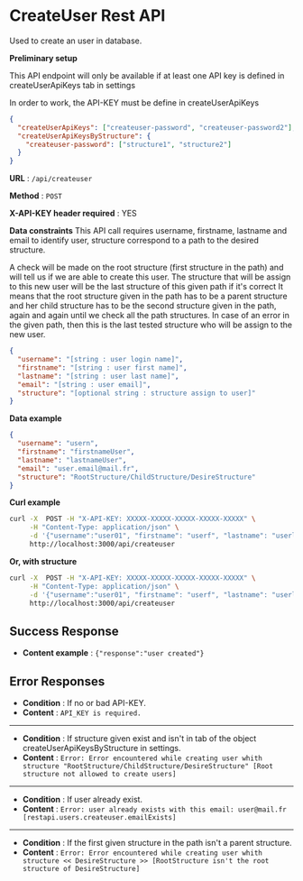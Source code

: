 # CreateUser Rest API

Used to create an user in database.

**Preliminary setup**

This API endpoint will only be available if at least one API key is defined in createUserApiKeys tab in settings

In order to work, the API-KEY must be define in createUserApiKeys

```json
{
  "createUserApiKeys": ["createuser-password", "createuser-password2"],
  "createUserApiKeysByStructure": {
    "createuser-password": ["structure1", "structure2"]
  }
}
```

**URL** : `/api/createuser`

**Method** : `POST`

**X-API-KEY header required** : YES

**Data constraints**
This API call requires username, firstname, lastname and email to identify user, structure correspond to a path to the desired structure.

A check will be made on the root structure (first structure in the path) and will tell us if we are able to create this user.
The structure that will be assign to this new user will be the last structure of this given path if it's correct
It means that the root structure given in the path has to be a parent structure and her child structure has to be the second structure given in the path, again and again until we check all the path structures. In case of an error in the given path, then this is the last tested structure who will be assign to the new user.

```json
{
  "username": "[string : user login name]",
  "firstname": "[string : user first name]",
  "lastname": "[string : user last name]",
  "email": "[string : user email]",
  "structure": "[optional string : structure assign to user]"
}
```

**Data example**

```json
{
  "username": "usern",
  "firstname": "firstnameUser",
  "lastname": "lastnameUser",
  "email": "user.email@mail.fr",
  "structure": "RootStructure/ChildStructure/DesireStructure"
}
```

**Curl example**

```bash
curl -X  POST -H "X-API-KEY: XXXXX-XXXXX-XXXXX-XXXXX-XXXXX" \
     -H "Content-Type: application/json" \
     -d '{"username":"user01", "firstname": "userf", "lastname": "userl", "email": "userf.userl@mail.fr" }' \
     http://localhost:3000/api/createuser
```

**Or, with structure**

```bash
curl -X  POST -H "X-API-KEY: XXXXX-XXXXX-XXXXX-XXXXX-XXXXX" \
     -H "Content-Type: application/json" \
     -d '{"username":"user01", "firstname": "userf", "lastname": "userl", "email": "userf.userl@mail.fr", "structure": "RootStructure/ChildStructure/DesireStructure" }' \
     http://localhost:3000/api/createuser
```

## Success Response

- **Content example** : `{"response":"user created"}`

## Error Responses

- **Condition** : If no or bad API-KEY.
- **Content** : `API_KEY is required.`

---

- **Condition** : If structure given exist and isn't in tab of the object createUserApiKeysByStructure in settings.
- **Content** : `Error: Error encountered while creating user whith structure "RootStructure/ChildStructure/DesireStructure" [Root structure not allowed to create users]`

---

- **Condition** : If user already exist.
- **Content** : `Error: user already exists with this email: user@mail.fr [restapi.users.createuser.emailExists]`

---

- **Condition** : If the first given structure in the path isn't a parent structure.
- **Content** : `Error: Error encountered while creating user whith structure << DesireStructure >> [RootStructure isn't the root structure of DesireStructure]`
